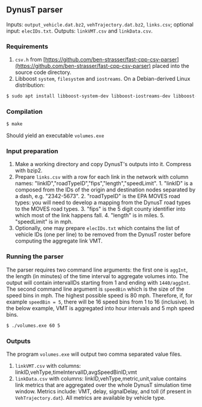 ## DynusT parser

Inputs: `output_vehicle.dat.bz2`, `vehTrajectory.dat.bz2`,
`links.csv`; optional input: `elecIDs.txt`.  Outputs: `linkVMT.csv`
and `linkData.csv`.

### Requirements
1. `csv.h` from [https://github.com/ben-strasser/fast-cpp-csv-parser](https://github.com/ben-strasser/fast-cpp-csv-parser) placed into the source code directory.
2. Libboost `system`, `filesystem` and `iostreams`.  On a Debian-derived Linux distribution:
```bash
$ sudo apt install libboost-system-dev libboost-iostreams-dev libboost-filesystem-dev
```

### Compilation
```bash
$ make
```
Should yield an executable `volumes.exe`

### Input preparation
1. Make a working directory and copy DynusT's outputs into it.  Compress with bzip2.
2. Prepare `links.csv` with a row for each link in the network with
column names: "linkID","roadTypeID","fips","length","speedLimit".
       1. "linkID" is a composed from the IDs of the origin and destination
       	  nodes separated by a dash, e.g. "2342-5673".
       2. "roadTypeID" is the EPA MOVES road types: you will need to
       	  develop a mapping from the DynusT road types to the MOVES
	  road types.
       3. "fips" is the 5 digit county identifier into which most of the
       	  link happens fall.
       4. "length" is in miles.
       5. "speedLimit" is in mph.
3. Optionally, one may prepare `elecIDs.txt` which contains the list
of vehicle IDs (one per line) to be removed from the DynusT roster
before computing the aggregate link VMT.

### Running the parser

The parser requires two command line arguments: the first one is
`aggInt`, the length (in minutes) of the time interval to aggregate
volumes into.  The output will contain intervalIDs starting from 1 and
ending with `1440/aggInt`.  The second command line argument is
`speedBin` which is the size of the speed bins in mph.  The highest
possible speed is 80 mph.  Therefore, if, for example `speedBin = 5`,
there will be 16 speed bins from 1 to 16 (inclusive).  In the below
example, VMT is aggregated into hour intervals and 5 mph speed bins.
```bash
$ ./volumes.exe 60 5
```

### Outputs

The program `volumes.exe` will output two comma separated value files.
1. `linkVMT.csv` with columns: linkID,vehType,timeIntervalID,avgSpeedBinID,vmt
2. `linkData.csv` with columns: linkID,vehType,metric,unit,value
   contains link metrics that are aggregated over the whole DynusT
   simulation time window.  Metrics include: VMT, delay, signalDelay,
   and toll (if present in `VehTrajectory.dat`).  All metrics are
   available by vehicle type.
